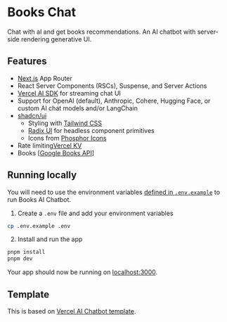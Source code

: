 # Books Chat

Chat with aI and get books recommendations. An AI chatbot with server-side rendering generative UI.

## Features

- [Next.js](https://nextjs.org) App Router
- React Server Components (RSCs), Suspense, and Server Actions
- [Vercel AI SDK](https://sdk.vercel.ai/docs) for streaming chat UI
- Support for OpenAI (default), Anthropic, Cohere, Hugging Face, or custom AI chat models and/or LangChain
- [shadcn/ui](https://ui.shadcn.com)
  - Styling with [Tailwind CSS](https://tailwindcss.com)
  - [Radix UI](https://radix-ui.com) for headless component primitives
  - Icons from [Phosphor Icons](https://phosphoricons.com)
- Rate limiting[Vercel KV](https://vercel.com/storage/kv)
- Books [[Google Books API](https://developers.google.com/books)]



## Running locally

You will need to use the environment variables [defined in `.env.example`](.env.example) to run Books AI Chatbot.


1. Create a `.env` file and add your environment variables
```bash
cp .env.example .env
```

2. Install and run the app
```bash
pnpm install
pnpm dev
```

Your app should now be running on [localhost:3000](http://localhost:3000/).


## Template
This is based on [Vercel AI Chatbot template](https://github.com/vercel/ai-chatbot).
